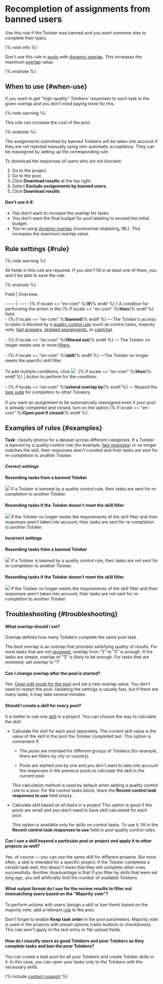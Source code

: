 # Recompletion of assignments from banned users

Use this rule if the Toloker was banned and you want someone else to complete their tasks.

{% note info %}

Don't use this rule in [pools](../../glossary.md#pool-ru) with [dynamic overlap](dynamic-overlap.md). This increases the maximum [overlap](../../glossary.md#overlap-ru) value.

{% endnote %}


## When to use {#when-use}

If you want to get "high-quality" Tolokers' responses to each task in the given overlap and you don't mind paying more for this.

{% note warning %}

This rule can increase the cost of the pool.

{% endnote %}


The assignments submitted by banned Tolokers will be taken into account if they are not rejected manually using non-automatic acceptance. They can be reassigned by setting up the corresponding rule.

To download the responses of users who are not blocked:

1. Go to the project.
1. Go to the pool.
1. Click **Download results** at the top right.
1. Select **Exclude assignments by banned users**.
1. Click **Download results**.

#### Don't use it if:

- You don't want to increase the overlap for tasks.
- You don't want the final budget for pool labeling to exceed the initial budget.
- You're using [dynamic overlap](dynamic-overlap.md) (incremental relabeling, IRL). This increases the maximum overlap value.

## Rule settings {#rule}

{% note warning %}

All fields in this rule are required. If you don't fill in at least one of them, you won't be able to save the rule.

{% endnote %}



Field
 |
Overview

----- | -----
{% if locale == "en-com" %}**If**{% endif %} | A condition for performing the action in the {% if locale == "en-com" %}**then**{% endif %} field:<br/>- {% if locale == "en-com" %}**banned**{% endif %} — The Toloker's access to tasks is blocked by a [quality control rule](../../glossary.md#quality-control-rules-ru) (such as control tasks, majority vote, [fast answers](../../glossary.md#fast-responses-rule-ru), [skipped assignments](../../glossary.md#skipped-tasks-ru), or [captcha](../../glossary.md#captcha-rule-ru)).<br/>    <br/>- {% if locale == "en-com" %}**filtered out**{% endif %} — The Toloker no longer meets one or more [filters](filters.md).<br/>    <br/>- {% if locale == "en-com" %}**skill**{% endif %} —The Toloker no longer meets the specific skill filter.<br/><br/>To add multiple conditions, click ![](../_images/add.svg).
{% if locale == "en-com" %}**then**{% endif %} | Action to perform for the condition:<br/><br/>- {% if locale == "en-com" %}**extend overlap by**{% endif %} — Resend the [task suite](../../glossary.md#task-page-ru) for completion to other Tolokers.<br/>    <br/>    If you want an assignment to be automatically reassigned even if your pool is already completed and closed, turn on the option {% if locale == "en-com" %}**Open pool if closed**{% endif %}.


## Examples of rules {#examples}

**Task**: classify photos for a dataset across different categories. If a Toloker is banned by a quality control rule (for example, [fast resposes](quick-answers.md)) or no longer matches the skill, their responses aren't counted and their tasks are sent for re-completion to another Toloker.

#### Correct settings

#### Resending tasks from a banned Toloker
![](../_images/control-rules/restore-task-overlap/qcr-banned_users_reassessment_example_1.png)
If a Toloker is banned by a quality control rule, their tasks are sent for re-completion to another Toloker.

#### Resending tasks if the Toloker doesn't meet the skill filter
![](../_images/control-rules/restore-task-overlap/qcr-banned_users_reassessment_example_2.png)
If the Toloker no longer meets the requirements of the skill filter and their responses aren't taken into account, their tasks are sent for re-completion to another Toloker.

#### Incorrect settings

#### Resending tasks from a banned Toloker
![](../_images/control-rules/restore-task-overlap/qcr-banned_users_reassessment_example_3.png)
If a Toloker is banned by a quality control rule, their tasks are not sent for re-completion to another Toloker.

#### Resending tasks if the Toloker doesn't meet the skill filter
![](../_images/control-rules/restore-task-overlap/qcr-banned_users_reassessment_example_4.png)
If the Toloker no longer meets the requirements of the skill filter and their responses aren't taken into account, their tasks are not sent for re-completion to another Toloker.


## Troubleshooting {#troubleshooting}

#### What overlap should I set?

Overlap defines how many Tolokers complete the same pool task.

The best overlap is an overlap that provides satisfying quality of results. For most tasks that are not [reviewed](../../glossary.md#left-off-acceptance-ru), overlap from "3" to "5" is enough. If the tasks are simple, overlap of "3" is likely to be enough. For tasks that are reviewed, set overlap to "1".

#### Can I change overlap after the pool is started?

Yes. [Open edit mode for the pool](pool-edit.md) and set a new overlap value. You don't need to restart the pool. Updating the settings is usually fast, but if there are many tasks, it may take several minutes.

#### Should I create a skill for every pool?

It is better to use one [skill](../../glossary.md#skill-ru) in a project. You can choose the way to calculate the skill:

- Calculate the skill for each pool separately. The current skill value is the value of the skill in the pool the Toloker completed last. This option is convenient if:

    - The pools are intended for different groups of Tolokers (for example, there are filters by city or country).

    - Pools are started one by one and you don't want to take into account the responses in the previous pools to calculate the skill in the current pool.

    This calculation method is used by default when adding a quality control rule to a pool. For the control tasks block, leave the **Recent control task responses to use** field empty.

- Calculate skill based on all tasks in a project This option is good if the pools are small and you don't need to have skill calculated for each pool.

    This option is available only for skills on control tasks. To use it, fill in the **Recent control task responses to use** field in pool quality control rules.


#### Can I use a skill beyond a particular pool or project and apply it to other projects as well?

Yes, of course — you can use the same skill for different projects. But most often, a skill is intended for a specific project. If the Toloker completes a certain task well, this doesn't mean that they will complete other ones successfully. Another disadvantage is that if you filter by skills that were set long ago, you will artificially limit the number of available Tolokers.

#### What output format do I use for the review results to filter out mismatching users based on the "Majority vote"?

To perform actions with users (assign a skill or ban them) based on the majority vote, add a relevant [rule](mvote.md) to the pool.

Don't forget to enable **Keep task order** in the pool parameters. Majority vote is used in the projects with preset options (radio buttons or checkboxes). This rule won't apply to the text entry or file upload fields.

#### How do I classify users as good Tolokers and poor Tolokers as they complete tasks and ban the poor Tolokers?

You can create a task pool for all your Tolokers and create Toloker skills in it. In this case, you can open your tasks only to the Tolokers with the necessary skills.


{% include [contact-support](../_includes/contact-support-help.md) %}
